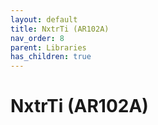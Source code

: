 ```yaml
---
layout: default
title: NxtrTi (AR102A)
nav_order: 8
parent: Libraries
has_children: true
---
```

# NxtrTi (AR102A)
